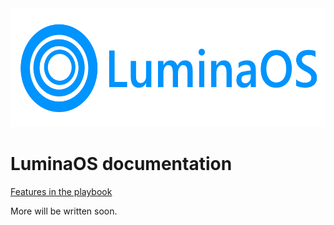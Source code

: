 <div align="left">
  <img height="190" src="https://raw.githubusercontent.com/LuminaOS-win/.github/main/lumina-full-transparent.png"  />
</div>

# LuminaOS documentation
[Features in the playbook](https://github.com/LuminaOS-win/docs/blob/main/playbook/features.md)

More will be written soon.
